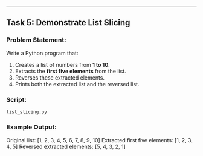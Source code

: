 ---

## Task 5: Demonstrate List Slicing

### Problem Statement:
Write a Python program that:

1. Creates a list of numbers from **1 to 10**.  
2. Extracts the **first five elements** from the list.  
3. Reverses these extracted elements.  
4. Prints both the extracted list and the reversed list.

### Script:
`list_slicing.py`

### Example Output:
Original list: [1, 2, 3, 4, 5, 6, 7, 8, 9, 10]
Extracted first five elements: [1, 2, 3, 4, 5]
Reversed extracted elements: [5, 4, 3, 2, 1]


